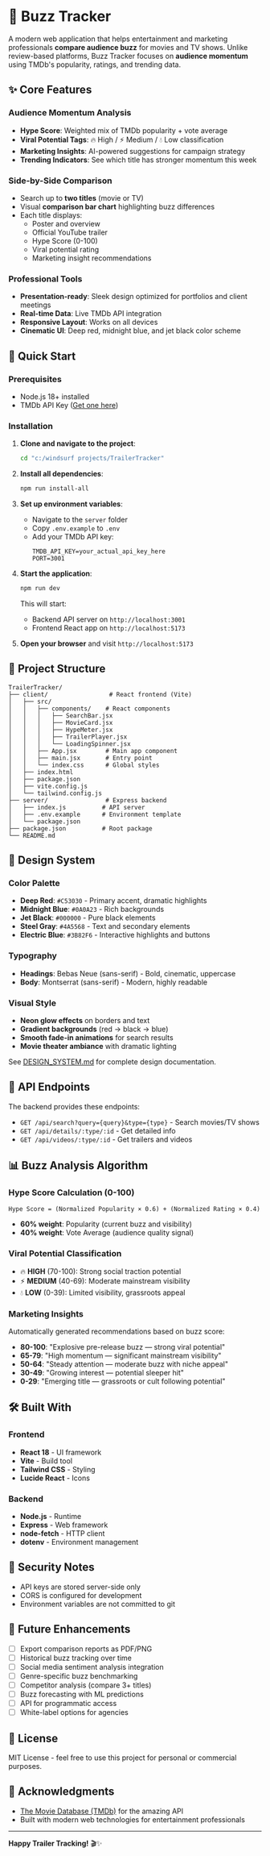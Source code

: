 # 🎯 Buzz Tracker

A modern web application that helps entertainment and marketing professionals **compare audience buzz** for movies and TV shows. Unlike review-based platforms, Buzz Tracker focuses on **audience momentum** using TMDb's popularity, ratings, and trending data.

## ✨ Core Features

### **Audience Momentum Analysis**
- **Hype Score**: Weighted mix of TMDb popularity + vote average
- **Viral Potential Tags**: 🔥 High / ⚡ Medium / 💧 Low classification
- **Marketing Insights**: AI-powered suggestions for campaign strategy
- **Trending Indicators**: See which title has stronger momentum this week

### **Side-by-Side Comparison**
- Search up to **two titles** (movie or TV)
- Visual **comparison bar chart** highlighting buzz differences
- Each title displays:
  - Poster and overview
  - Official YouTube trailer
  - Hype Score (0-100)
  - Viral potential rating
  - Marketing insight recommendations

### **Professional Tools**
- **Presentation-ready**: Sleek design optimized for portfolios and client meetings
- **Real-time Data**: Live TMDb API integration
- **Responsive Layout**: Works on all devices
- **Cinematic UI**: Deep red, midnight blue, and jet black color scheme

## 🚀 Quick Start

### Prerequisites

- Node.js 18+ installed
- TMDb API Key ([Get one here](https://www.themoviedb.org/settings/api))

### Installation

1. **Clone and navigate to the project**:
   ```bash
   cd "c:/windsurf projects/TrailerTracker"
   ```

2. **Install all dependencies**:
   ```bash
   npm run install-all
   ```

3. **Set up environment variables**:
   - Navigate to the `server` folder
   - Copy `.env.example` to `.env`
   - Add your TMDb API key:
     ```
     TMDB_API_KEY=your_actual_api_key_here
     PORT=3001
     ```

4. **Start the application**:
   ```bash
   npm run dev
   ```

   This will start:
   - Backend API server on `http://localhost:3001`
   - Frontend React app on `http://localhost:5173`

5. **Open your browser** and visit `http://localhost:5173`

## 📁 Project Structure

```
TrailerTracker/
├── client/                 # React frontend (Vite)
│   ├── src/
│   │   ├── components/    # React components
│   │   │   ├── SearchBar.jsx
│   │   │   ├── MovieCard.jsx
│   │   │   ├── HypeMeter.jsx
│   │   │   ├── TrailerPlayer.jsx
│   │   │   └── LoadingSpinner.jsx
│   │   ├── App.jsx        # Main app component
│   │   ├── main.jsx       # Entry point
│   │   └── index.css      # Global styles
│   ├── index.html
│   ├── package.json
│   ├── vite.config.js
│   └── tailwind.config.js
├── server/                # Express backend
│   ├── index.js          # API server
│   ├── .env.example      # Environment template
│   └── package.json
├── package.json          # Root package
└── README.md
```

## 🎨 Design System

### Color Palette
- **Deep Red**: `#C53030` - Primary accent, dramatic highlights
- **Midnight Blue**: `#0A0A23` - Rich backgrounds
- **Jet Black**: `#000000` - Pure black elements
- **Steel Gray**: `#4A5568` - Text and secondary elements
- **Electric Blue**: `#3B82F6` - Interactive highlights and buttons

### Typography
- **Headings**: Bebas Neue (sans-serif) - Bold, cinematic, uppercase
- **Body**: Montserrat (sans-serif) - Modern, highly readable

### Visual Style
- **Neon glow effects** on borders and text
- **Gradient backgrounds** (red → black → blue)
- **Smooth fade-in animations** for search results
- **Movie theater ambiance** with dramatic lighting

See [DESIGN_SYSTEM.md](DESIGN_SYSTEM.md) for complete design documentation.

## 🔧 API Endpoints

The backend provides these endpoints:

- `GET /api/search?query={query}&type={type}` - Search movies/TV shows
- `GET /api/details/:type/:id` - Get detailed info
- `GET /api/videos/:type/:id` - Get trailers and videos

## 📊 Buzz Analysis Algorithm

### Hype Score Calculation (0-100)
```
Hype Score = (Normalized Popularity × 0.6) + (Normalized Rating × 0.4)
```
- **60% weight**: Popularity (current buzz and visibility)
- **40% weight**: Vote Average (audience quality signal)

### Viral Potential Classification
- 🔥 **HIGH** (70-100): Strong social traction potential
- ⚡ **MEDIUM** (40-69): Moderate mainstream visibility
- 💧 **LOW** (0-39): Limited visibility, grassroots appeal

### Marketing Insights
Automatically generated recommendations based on buzz score:
- **80-100**: "Explosive pre-release buzz — strong viral potential"
- **65-79**: "High momentum — significant mainstream visibility"
- **50-64**: "Steady attention — moderate buzz with niche appeal"
- **30-49**: "Growing interest — potential sleeper hit"
- **0-29**: "Emerging title — grassroots or cult following potential"

## 🛠️ Built With

### Frontend
- **React 18** - UI framework
- **Vite** - Build tool
- **Tailwind CSS** - Styling
- **Lucide React** - Icons

### Backend
- **Node.js** - Runtime
- **Express** - Web framework
- **node-fetch** - HTTP client
- **dotenv** - Environment management

## 🔐 Security Notes

- API keys are stored server-side only
- CORS is configured for development
- Environment variables are not committed to git

## 🚀 Future Enhancements

- [ ] Export comparison reports as PDF/PNG
- [ ] Historical buzz tracking over time
- [ ] Social media sentiment analysis integration
- [ ] Genre-specific buzz benchmarking
- [ ] Competitor analysis (compare 3+ titles)
- [ ] Buzz forecasting with ML predictions
- [ ] API for programmatic access
- [ ] White-label options for agencies

## 📝 License

MIT License - feel free to use this project for personal or commercial purposes.

## 🙏 Acknowledgments

- [The Movie Database (TMDb)](https://www.themoviedb.org/) for the amazing API
- Built with modern web technologies for entertainment professionals

---

**Happy Trailer Tracking!** 🎬✨
